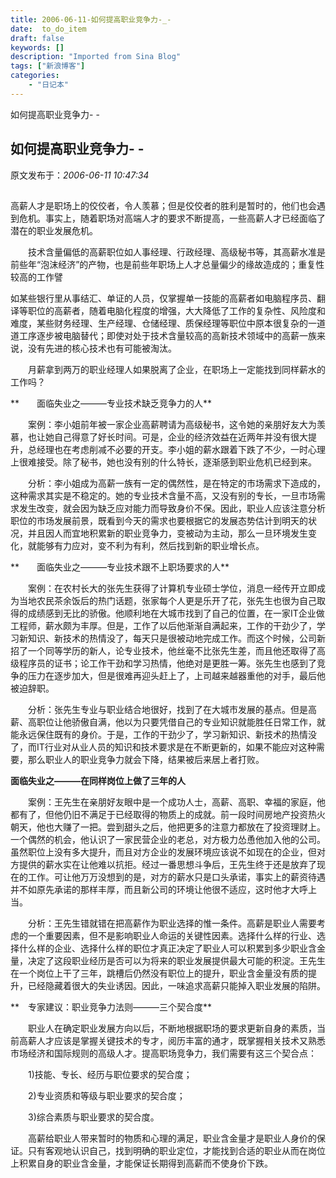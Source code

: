 ```yaml
---
title: 2006-06-11-如何提高职业竞争力-_-
date:  to_do_item
draft: false
keywords: []
description: "Imported from Sina Blog"
tags: ["新浪博客"]
categories: 
    - "日记本"
---
```

如何提高职业竞争力- -
## 如何提高职业竞争力- -

 原文发布于：*2006-06-11 10:47:34*

##              

 

     
高薪人才是职场上的佼佼者，令人羡慕；但是佼佼者的胜利是暂时的，他们也会遇到危机。事实上，随着职场对高端人才的要求不断提高，一些高薪人才已经面临了潜在的职业发展危机。

　　技术含量偏低的高薪职位如人事经理、行政经理、高级秘书等，其高薪水准是前些年“泡沫经济”的产物，也是前些年职场上人才总量偏少的缘故造成的；重复性较高的工作譬

如某些银行里从事结汇、单证的人员，仅掌握单一技能的高薪者如电脑程序员、翻译等职位的高薪者，随着电脑化程度的增强，大大降低了工作的复杂性、风险度和难度，某些财务经理、生产经理、仓储经理、质保经理等职位中原本很复杂的一道道工序逐步被电脑替代；即使对处于技术含量较高的高新技术领域中的高薪一族来说，没有先进的核心技术也有可能被淘汰。

　　月薪拿到两万的职业经理人如果脱离了企业，在职场上一定能找到同样薪水的工作吗？

**　　面临失业之———专业技术缺乏竞争力的人**

　　案例：李小姐前年被一家企业高薪聘请为高级秘书，这令她的亲朋好友大为羡慕，也让她自己得意了好长时间。可是，企业的经济效益在近两年并没有很大提升，总经理也在考虑削减不必要的开支。李小姐的薪水跟着下跌了不少，一时心理上很难接受。除了秘书，她也没有别的什么特长，逐渐感到职业危机已经到来。

　　分析：李小姐成为高薪一族有一定的偶然性，是在特定的市场需求下造成的，这种需求其实是不稳定的。她的专业技术含量不高，又没有别的专长，一旦市场需求发生改变，就会因为缺乏应对能力而导致身价不保。因此，职业人应该注意分析职位的市场发展前景，既看到今天的需求也要根据它的发展态势估计到明天的状况，并且因人而宜地积累新的职业竞争力，变被动为主动，那么一旦环境发生变化，就能够有力应对，变不利为有利，然后找到新的职业增长点。

**　　面临失业之———专业技术跟不上职场要求的人**

　　案例：在农村长大的张先生获得了计算机专业硕士学位，消息一经传开立即成为当地农民茶余饭后的热门话题，张家每个人更是乐开了花，张先生也很为自己取得的成绩感到无比的骄傲。他顺利地在大城市找到了自己的位置，在一家IT企业做工程师，薪水颇为丰厚。但是，工作了以后他渐渐自满起来，工作的干劲少了，学习新知识、新技术的热情没了，每天只是很被动地完成工作。而这个时候，公司新招了一个同等学历的新人，论专业技术，他丝毫不比张先生差，而且他还取得了高级程序员的证书；论工作干劲和学习热情，他绝对是更胜一筹。张先生也感到了竞争的压力在逐步加大，但是很难再迎头赶上了，上司越来越器重他的对手，最后他被迫辞职。

　　分析：张先生专业与职业结合地很好，找到了在大城市发展的基点。但是高薪、高职位让他骄傲自满，他以为只要凭借自己的专业知识就能胜任日常工作，就能永远保住既有的身价。于是，工作的干劲少了，学习新知识、新技术的热情没了，而IT行业对从业人员的知识和技术要求是在不断更新的，如果不能应对这种需要，那么职业人的职业竞争力就会下降，结果被后来居上者打败。

**面临失业之———在同样岗位上做了三年的人**

　　案例：王先生在亲朋好友眼中是一个成功人士，高薪、高职、幸福的家庭，他都有了，但他仍旧不满足于已经取得的物质上的成就。前一段时间房地产投资热火朝天，他也大赚了一把。尝到甜头之后，他把更多的注意力都放在了投资理财上。一个偶然的机会，他认识了一家民营企业的老总，对方极力怂恿他加入他的公司。虽然职位上没有多大提升，而且对方企业的发展环境应该说不如现在的企业，但对方提供的薪水实在让他难以抗拒。经过一番思想斗争后，王先生终于还是放弃了现在的工作。可让他万万没想到的是，对方的薪水只是口头承诺，事实上的薪资待遇并不如原先承诺的那样丰厚，而且新公司的环境让他很不适应，这时他才大呼上当。

　　分析：王先生错就错在把高薪作为职业选择的惟一条件。高薪是职业人需要考虑的一个重要因素，但不是影响职业人命运的关键性因素。选择什么样的行业、选择什么样的企业、选择什么样的职位才真正决定了职业人可以积累到多少职业含金量，决定了这段职业经历是否可以为将来的职业发展提供最大可能的积淀。王先生在一个岗位上干了三年，跳槽后仍然没有职位上的提升，职业含金量没有质的提升，已经隐藏着很大的失业诱因。因此，一味追求高薪只能掉入职业发展的陷阱。

**　专家建议：职业竞争力法则———三个契合度**

　　职业人在确定职业发展方向以后，不断地根据职场的要求更新自身的素质，当前高薪人才应该是掌握关键技术的专才，阅历丰富的通才，既掌握相关技术又熟悉市场经济和国际规则的高级人才。提高职场竞争力，我们需要有这三个契合点：

　　1)技能、专长、经历与职位要求的契合度；

　　2)专业资质和等级与职业要求的契合度；

　　3)综合素质与职业要求的契合度。

　　高薪给职业人带来暂时的物质和心理的满足，职业含金量才是职业人身价的保证。只有客观地认识自己，找到明确的职业定位，才能找到合适的职业从而在岗位上积累自身的职业含金量，才能保证长期得到高薪而不使身价下跌。


